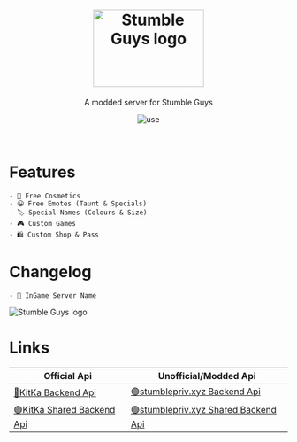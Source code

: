 <div align=center>

# <img src="https://cdn.discordapp.com/attachments/1032016653204074577/1039630601529065472/Nuovo_progetto_2.png" alt="Stumble Guys logo" width="200" height="140">
A modded server for Stumble Guys

![use](https://skillicons.dev/icons?i=js,dotnet,discord)
</div>
<br>

# Features
  
    - 👕 Free Cosmetics
    - 😀 Free Emotes (Taunt & Specials)
    - 🏷️ Special Names (Colours & Size)
    - 🎮 Custom Games
    - 🛍️ Custom Shop & Pass

# Changelog
    - 📄 InGame Server Name
<img src="https://cdn.discordapp.com/attachments/1032016653204074577/1039615952939130910/image.png" alt="Stumble Guys logo">

# Links

| Official Api  | Unofficial/Modded Api |
| ------------- | ------------- |
| [🔴KitKa Backend Api](https://api.stumbleguys.com/)| [🟢stumblepriv.xyz Backend Api](http://server1.stumblepriv.xyz/)
| [🟢KitKa Shared Backend Api](https://api.stumbleguys.com/shared/)| [🟢stumblepriv.xyz Shared Backend Api](http://server1.stumblepriv.xyz/shared/1/)
